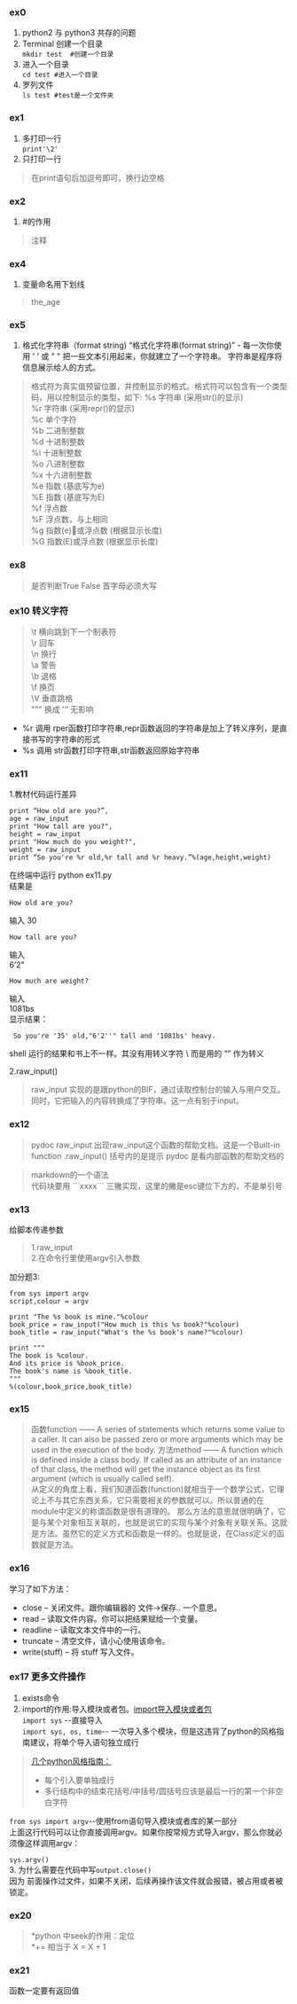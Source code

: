 ### ex0
1. python2 与 python3 共存的问题
2. Terminal 创建一个目录  
```mkdir test  #创建一个目录```
3. 进入一个目录  
```cd test #进入一个目录```
4. 罗列文件  
```ls test #test是一个文件夹```

### ex1
1. 多打印一行  
```print'\2'```
2. 只打印一行  
>在print语句后加逗号即可，换行边空格

### ex2
1. #的作用
>注释

### ex4  
1. 变量命名用下划线
> the_age

### ex5
1. 格式化字符串（format string)
“格式化字符串(format string)” -  每一次你使用 ' ’ 或 " " 把一些文本引用起来，你就建立了一个字符串。 字符串是程序将信息展示给人的方式。

>格式符为真实值预留位置，并控制显示的格式。格式符可以包含有一个类型码，用以控制显示的类型，如下:
%s    字符串 (采用str()的显示)  
%r    字符串 (采用repr()的显示)  
%c    单个字符  
%b    二进制整数  
%d    十进制整数  
%i    十进制整数  
%o    八进制整数  
%x    十六进制整数  
%e    指数 (基底写为e)  
%E    指数 (基底写为E)  
%f    浮点数  
%F    浮点数，与上相同  
%g    指数(e)或浮点数 (根据显示长度)  
%G    指数(E)或浮点数 (根据显示长度)

### ex8
> 是否判断True False  首字母必须大写

### ex10 转义字符
> \t 横向跳到下一个制表符  
  \r 回车  
  \n 换行  
  \a 警告  
  \b 退格  
  \f 换页  
  \V 垂直跳格  
""" 换成 ’‘’  无影响  
- %r 调用 rper函数打印字符串,repr函数返回的字符串是加上了转义序列，是直接书写的字符串的形式  
- %s 调用 str函数打印字符串,str函数返回原始字符串

### ex11
1.教材代码运行差异

    print “How old are you?”,  
    age = raw_input
    print "How tall are you?",
    height = raw_input
    print "How much do you weight?",
    weight = raw_input
    print “So you're %r old,%r tall and %r heavy.”%(age,height,weight)
在终端中运行 python ex11.py  
结果是

    How old are you?  
输入
30  

    How tall are you?
输入  
6’2"    

    How much are weight?  
输入  
1081bs  
显示结果：  

     So you're '35' old,"6'2''" tall and '1081bs' heavy.  
shell 运行的结果和书上不一样。其没有用转义字符 \ 而是用的 “” 作为转义  

2.raw_input()  
>raw_input 实现的是跟python的BIF，通过读取控制台的输入与用户交互。同时，它把输入的内容转换成了字符串。这一点有别于input。  

### ex12  
>pydoc raw_input 出现raw_input这个函数的帮助文档。这是一个Built-in function .raw_input() 括号内的是提示
pydoc 是看内部函数的帮助文档的  

> markdown的一个语法  
代码块要用 \```xxxx\```   三撇实现，这里的撇是esc键位下方的，不是单引号

### ex13
给脚本传递参数
>1.raw_input  
>2.在命令行里使用argv引入参数  

加分题3:  

    from sys import argv  
    script,colour = argv  

    print "The %s book is mine."%colour  
    book_price = raw_input("How much is this %s book?"%colour)  
    book_title = raw_input("What's the %s book's name?"%colour)

    print """  
    The book is %colour.  
    And its price is %book_price.  
    The book's name is %book_title.  
    """  
    %(colour,book_price,book_title)

### ex15
>函数function —— A series of statements which returns some value to a caller. It can also be passed zero or more arguments which may be used in the execution of the body.
>方法method —— A function which is defined inside a class body. If called as an attribute of an instance of that class, the method will get the instance object as its first argument (which is usually called self).  
从定义的角度上看，我们知道函数(function)就相当于一个数学公式，它理论上不与其它东西关系，它只需要相关的参数就可以。所以普通的在module中定义的称谓函数是很有道理的。
那么方法的意思就很明确了，它是与某个对象相互关联的，也就是说它的实现与某个对象有关联关系。这就是方法。虽然它的定义方式和函数是一样的。也就是说，在Class定义的函数就是方法。

### ex16
学习了如下方法：
* close – 关闭文件。跟你编辑器的 文件->保存.. 一个意思。
* read – 读取文件内容。你可以把结果赋给一个变量。
* readline – 读取文本文件中的一行。
* truncate – 清空文件，请小心使用该命令。
* write(stuff) – 将 stuff 写入文件。

### ex17 更多文件操作
1. exists命令
2. import的作用:导入模块或者包。[import导入模块或者包](http://codingpy.com/article/python-import-101/)  
```import sys``` --直接导入  
```import sys, os, time```-- 一次导入多个模块，但是这违背了python的风格指南建议，将单个导入语句独立成行  

 >[几个python风格指南：](http://www.jianshu.com/p/28f191f97e6f)
 > * 每个引入要单独成行
 > * 多行结构中的结束花括号/中括号/圆括号应该是最后一行的第一个非空白字符

  ```from sys import argv```--使用from语句导入模块或者库的某一部分  
  上面这行代码可以让你直接调用argv。如果你按常规方式导入argv，那么你就必须像这样调用argv：

   ```sys.argv()```  
3. 为什么需要在代码中写```output.close()```    
   因为 前面操作过文件，如果不关闭，后续再操作该文件就会报错，被占用或者被锁定。

### ex20
>*python 中seek的作用：定位  
>*+=  相当于 X = X + 1

### ex21
函数一定要有返回值
